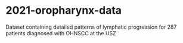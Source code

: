 # 2021-oropharynx-data
Dataset containing detailed patterns of lymphatic progression for 287 patients diagnosed with OHNSCC at the USZ
